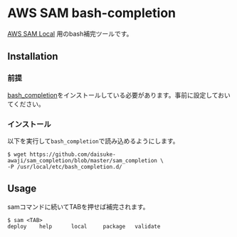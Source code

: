 # AWS SAM bash-completion

[AWS SAM Local](https://github.com/awslabs/aws-sam-local#invoke-functions-locally)
用のbash補完ツールです。

## Installation

### 前提

[bash_completion](https://github.com/scop/bash-completion)をインストールしている必要があります。事前に設定しておいてください。

### インストール
以下を実行して`bash_completion`で読み込めるようにします。
```
$ wget https://github.com/daisuke-awaji/sam_completion/blob/master/sam_completion \
-P /usr/local/etc/bash_completion.d/
```

## Usage
samコマンドに続いてTABを押せば補完されます。
```
$ sam <TAB>
deploy    help      local     package   validate
```
